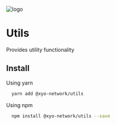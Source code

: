 
[logo]: https://cdn.xy.company/img/brand/XY_Logo_GitHub.png

![logo]

# Utils

Provides utility functionality

## Install

Using yarn

```sh
  yarn add @xyo-network/utils
```

Using npm

```sh
  npm install @xyo-network/utils --save
```
